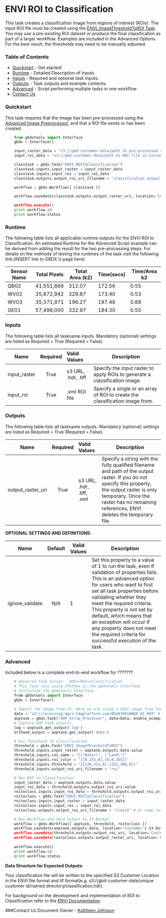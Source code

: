 
# ENVI ROI to Classification

This task creates a classification image from regions of interest (ROIs).  The input ROI file must be created using the [ENVI_ImageThresholdToROI Task](https://github.com/TDG-Platform/docs/blob/master/ENVI_ImageThresholdtoROI.md).  You may use a pre-existing ROI dataset or  produce the final classification as part of a larger workflow. Examples are included in the Advanced Options.  For the best result, the thresholds may need to be manually adjusted.

### Table of Contents
 * [Quickstart](#quickstart) - Get started!
 * [Runtime](#runtime) - Detailed Description of Inputs
 * [Inputs](#inputs) - Required and optional task inputs.
 * [Outputs](#outputs) - Task outputs and example contents.
 * [Advanced](#advanced) - Script performing multiple tasks in one workflow
 * [Contact Us](#contact-us)

### Quickstart

This task requires that the image has been pre-processed using the [Advanced Image Preprocessor](https://github.com/TDG-Platform/docs/blob/master/AOP_Strip_Processor.md), and that a ROI file exists or has been created.

```python
  	from gbdxtools import Interface
	gbdx = Interface()

	input_raster_data = "s3://gbd-customer-data/path to pre-processed raster image from customer's S3 location/"
	input_roi_data = "s3://gbd-customer-data/path to ROI file in Customer's S3 location/"

	classtask = gbdx.Task("ENVI_ROIToClassification")
	classtask.inputs.input_raster = input_raster_data
	classtask.inputs.input_roi = input_roi_data
	classtask.outputs.output_roi_uri_filename = "classification output file"

	workflow = gbdx.Workflow([ classtask ])

	workflow.savedata(classtask.outputs.output_raster_uri, location='Customer's S3 location')

	workflow.execute()
	print workflow.id
	print workflow.status
```


### Runtime

The following table lists all applicable runtime outputs for the ENVI ROI to Classification. An estimated Runtime for the Advanced Script example can be derived from adding the result for the two pre-processing steps. For details on the methods of testing the runtimes of the task visit the following link:(INSERT link to GBDX U page here)

  Sensor Name  |  Total Pixels  |  Total Area (k2)  |  Time(secs)  |  Time/Area k2
--------|:----------:|-----------|----------------|---------------
QB02 | 41,551,668 | 312.07 | 172.56 | 0.55 |
WV02|35,872,942 | 329.87 | 173.40 | 0.53 |
WV03|35,371,971 | 196.27 | 197.48 | 0.88 |
GE01| 57,498,000 | 332.97 | 184.30 | 0.55 |


### Inputs
The following table lists all taskname inputs.
Mandatory (optional) settings are listed as Required = True (Required = False).

  Name       |  Required  |  Valid Values       |  Description  
-------------|:-----------:|:--------------------|---------------
input_raster | True       | s3 URL, .hdr, .tiff  | Specify the input raster to apply ROIs to generate a classification image.
input_roi    | True       | .xml ROI file | Specify a single or an array of ROI to create the classification image from.

### Outputs
The following table lists all taskname outputs.
Mandatory (optional) settings are listed as Required = True (Required = False).

  Name            |  Required  |  Valid Values             | Description  
------------------|:---------: |:------------------------- |---------------
output_raster_uri | True       | s3 URL, .hdr, .tiff, .xml | Specify a string with the fully qualified filename and path of the output raster. If you do not specify this property, the output raster is only temporary. Once the raster has no remaining references, ENVI deletes the temporary file.


**OPTIONAL SETTINGS AND DEFINITIONS:**

Name                 |       Default    | Valid Values |   Description
---------------------|:----------------:|---------------------------------|-----------------
ignore_validate      |          N/A     |     1        |Set this property to a value of 1 to run the task, even if validation of properties fails. This is an advanced option for users who want to first set all task properties before validating whether they meet the required criteria. This property is not set by default, which means that an exception will occur if any property does not meet the required criteria for successful execution of the task.

### Advanced

Included below is a complete end-to-end workflow for ???????
```python
	# Advanced Task Script:  AOP=>ROI=>Classification
	# This Task runs using IPython in the gbdxtools Interface
	# Initialize the gbdxtools Interface
	from gbdxtools import Interface
	gbdx = Interface()
	
	# Import the Image from s3. Here we are using a GE01 image from the Benchmark Dataset.
	data = "s3://receiving-dgcs-tdgplatform-com/054876618060_01_003" # Example Data for a large strip in Northern CAlifornia
	aoptask = gbdx.Task("AOP_Strip_Processor", data=data, enable_acomp=True, bands='MS', enable_pansharpen=False, enable_dra=False)
	# Capture AOP task outputs
	log = aoptask.get_output('log')
	orthoed_output = aoptask.get_output('data')

	# Run Threshold To Classification
	threshold = gbdx.Task("ENVI_ImageThresholdToROI")
	threshold.inputs.input_raster = aoptask.outputs.data.value
	threshold.inputs.roi_name = "[\"Water\", \"Land\"]"
	threshold.inputs.roi_color = "[[0,255,0],[0,0,255]]"
	threshold.inputs.threshold = "[[138,221,0],[222,306,0]]"
	threshold.inputs.output_roi_uri_filename = "roi"

	# Run ROI to Classification
	input_raster_data = aoptask.outputs.data.value
	input_roi_data = threshold.outputs.output_roi_uri.value
	roitoclass.inputs.input_roi_data = threshold.outputs.output_roi_uri.value
	roitoclass = gbdx.Task("ENVI_ROIToClassification")
	roitoclass.inputs.input_raster = input_raster_data
	roitoclass.inputs.input_roi = input_roi_data
	roitoclass.outputs.output_roi_uri_filename = "class1" # or some resonable classification output filename

	# Run Workflow and Send output to S3 Bucket
	workflow = gbdx.Workflow([ aoptask, threshold, roitoclass ])
	workflow.savedata(aoptask.outputs.data, location='Customer's S3 Output Directory')
	workflow.savedata(threshold.outputs.output_roi_uri, location='Customer's S3 Output Directory')
	workflow.savedata(roitoclass.outputs.output_raster_uri, location='Customer's S3 Output Directory')
	
	workflow.execute()
	print workflow.id
	print workflow.status
```	

**Data Structure for Expected Outputs:**

Your classification file will be written to the specified S3 Customer Location in the ENVI file format and tif format(e.g.  s3://gbd-customer-data/unique customer id/named directory/classification.hdr).  

For background on the development and implementation of ROI to Classification refer to the [ENVI Documentation](http://www.harrisgeospatial.com/docs/enviroitoclassificationtask.html).


###Contact Us
Document Owner - [Kathleen Johnson](kajohnso@digitalglobe.com)


